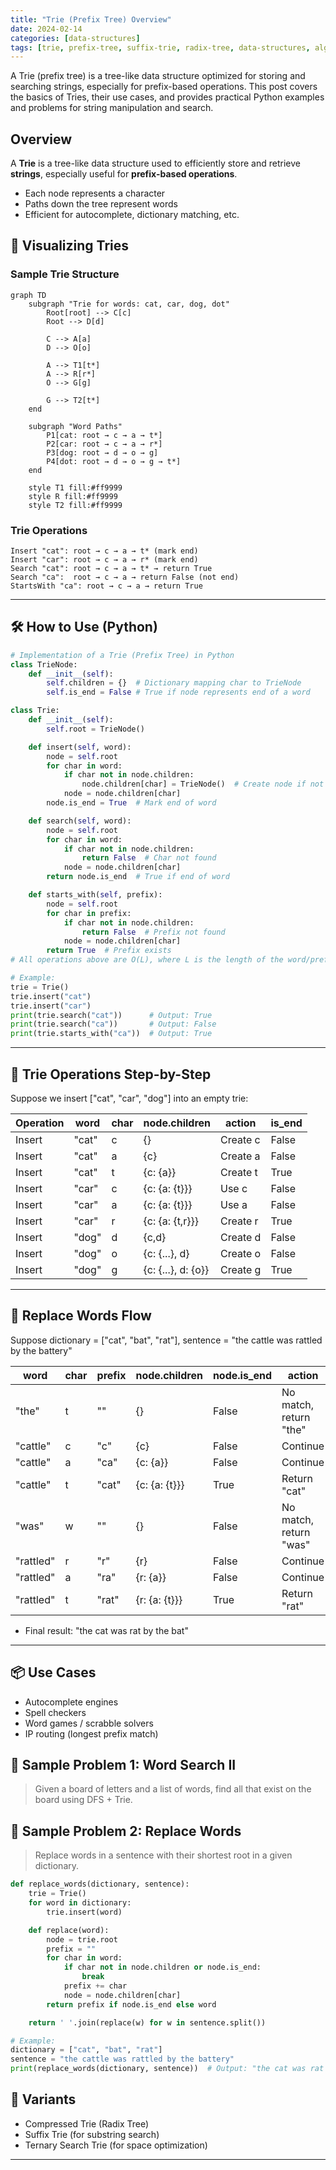 ```yaml
---
title: "Trie (Prefix Tree) Overview"
date: 2024-02-14
categories: [data-structures]
tags: [trie, prefix-tree, suffix-trie, radix-tree, data-structures, algorithms, python, coding-interview, leetcode, tutorial, guide, programming, autocomplete, spell-check, string-search, problem-solving, big-o, time-complexity, word-games, ip-routing]
---
```


A Trie (prefix tree) is a tree-like data structure optimized for storing and searching strings, especially for prefix-based operations. This post covers the basics of Tries, their use cases, and provides practical Python examples and problems for string manipulation and search.

## Overview
A **Trie** is a tree-like data structure used to efficiently store and retrieve **strings**, especially useful for **prefix-based operations**.

- Each node represents a character
- Paths down the tree represent words
- Efficient for autocomplete, dictionary matching, etc.

## 🧩 Visualizing Tries

### Sample Trie Structure

```mermaid
graph TD
    subgraph "Trie for words: cat, car, dog, dot"
        Root[root] --> C[c]
        Root --> D[d]
        
        C --> A[a]
        D --> O[o]
        
        A --> T1[t*]
        A --> R[r*]
        O --> G[g]
        
        G --> T2[t*]
    end
    
    subgraph "Word Paths"
        P1[cat: root → c → a → t*]
        P2[car: root → c → a → r*]
        P3[dog: root → d → o → g]
        P4[dot: root → d → o → g → t*]
    end
    
    style T1 fill:#ff9999
    style R fill:#ff9999
    style T2 fill:#ff9999
```

### Trie Operations

```
Insert "cat": root → c → a → t* (mark end)
Insert "car": root → c → a → r* (mark end)
Search "cat": root → c → a → t* → return True
Search "ca":  root → c → a → return False (not end)
StartsWith "ca": root → c → a → return True
```

---

## 🛠️ How to Use (Python)

```python
# Implementation of a Trie (Prefix Tree) in Python
class TrieNode:
    def __init__(self):
        self.children = {}  # Dictionary mapping char to TrieNode
        self.is_end = False # True if node represents end of a word

class Trie:
    def __init__(self):
        self.root = TrieNode()

    def insert(self, word):
        node = self.root
        for char in word:
            if char not in node.children:
                node.children[char] = TrieNode()  # Create node if not present
            node = node.children[char]
        node.is_end = True  # Mark end of word

    def search(self, word):
        node = self.root
        for char in word:
            if char not in node.children:
                return False  # Char not found
            node = node.children[char]
        return node.is_end  # True if end of word

    def starts_with(self, prefix):
        node = self.root
        for char in prefix:
            if char not in node.children:
                return False  # Prefix not found
            node = node.children[char]
        return True  # Prefix exists
# All operations above are O(L), where L is the length of the word/prefix

# Example:
trie = Trie()
trie.insert("cat")
trie.insert("car")
print(trie.search("cat"))      # Output: True
print(trie.search("ca"))       # Output: False
print(trie.starts_with("ca"))  # Output: True
```

---

## 🧩 Trie Operations Step-by-Step

Suppose we insert ["cat", "car", "dog"] into an empty trie:

| Operation | word | char | node.children | action | is_end |
|-----------|------|------|---------------|--------|--------|
| Insert    | "cat"| c    | {}            | Create c | False |
| Insert    | "cat"| a    | {c}           | Create a | False |
| Insert    | "cat"| t    | {c: {a}}      | Create t | True  |
| Insert    | "car"| c    | {c: {a: {t}}} | Use c   | False |
| Insert    | "car"| a    | {c: {a: {t}}} | Use a   | False |
| Insert    | "car"| r    | {c: {a: {t,r}}} | Create r | True |
| Insert    | "dog"| d    | {c,d}         | Create d | False |
| Insert    | "dog"| o    | {c: {...}, d} | Create o | False |
| Insert    | "dog"| g    | {c: {...}, d: {o}} | Create g | True |

---

## 🧩 Replace Words Flow

Suppose dictionary = ["cat", "bat", "rat"], sentence = "the cattle was rattled by the battery"

| word | char | prefix | node.children | node.is_end | action |
|------|------|--------|---------------|-------------|--------|
| "the" | t | "" | {} | False | No match, return "the" |
| "cattle" | c | "c" | {c} | False | Continue |
| "cattle" | a | "ca" | {c: {a}} | False | Continue |
| "cattle" | t | "cat" | {c: {a: {t}}} | True | Return "cat" |
| "was" | w | "" | {} | False | No match, return "was" |
| "rattled" | r | "r" | {r} | False | Continue |
| "rattled" | a | "ra" | {r: {a}} | False | Continue |
| "rattled" | t | "rat" | {r: {a: {t}}} | True | Return "rat" |

- Final result: "the cat was rat by the bat"

---

## 📦 Use Cases
- Autocomplete engines
- Spell checkers
- Word games / scrabble solvers
- IP routing (longest prefix match)

## 📘 Sample Problem 1: Word Search II
> Given a board of letters and a list of words, find all that exist on the board using DFS + Trie.

## 📘 Sample Problem 2: Replace Words

> Replace words in a sentence with their shortest root in a given dictionary.

```python
def replace_words(dictionary, sentence):
    trie = Trie()
    for word in dictionary:
        trie.insert(word)

    def replace(word):
        node = trie.root
        prefix = ""
        for char in word:
            if char not in node.children or node.is_end:
                break
            prefix += char
            node = node.children[char]
        return prefix if node.is_end else word

    return ' '.join(replace(w) for w in sentence.split())

# Example:
dictionary = ["cat", "bat", "rat"]
sentence = "the cattle was rattled by the battery"
print(replace_words(dictionary, sentence))  # Output: "the cat was rat by the bat"
```

## 🔁 Variants
- Compressed Trie (Radix Tree)
- Suffix Trie (for substring search)
- Ternary Search Trie (for space optimization)

---
